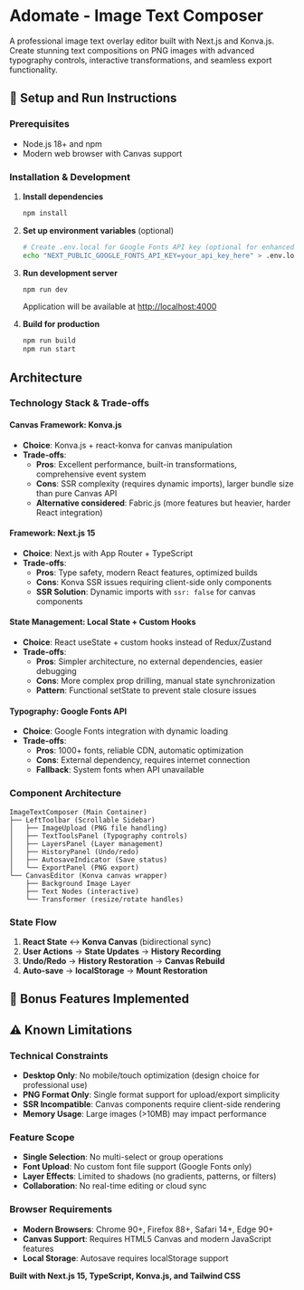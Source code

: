 # Adomate - Image Text Composer

A professional image text overlay editor built with Next.js and Konva.js. Create stunning text compositions on PNG images with advanced typography controls, interactive transformations, and seamless export functionality.

## 🚀 Setup and Run Instructions

### Prerequisites
- Node.js 18+ and npm
- Modern web browser with Canvas support

### Installation & Development

1. **Install dependencies**
   ```bash
   npm install
   ```

2. **Set up environment variables** (optional)
   ```bash
   # Create .env.local for Google Fonts API key (optional for enhanced fonts)
   echo "NEXT_PUBLIC_GOOGLE_FONTS_API_KEY=your_api_key_here" > .env.local
   ```

3. **Run development server**
   ```bash
   npm run dev
   ```
   Application will be available at [http://localhost:4000](http://localhost:4000)

4. **Build for production**
   ```bash
   npm run build
   npm run start
   ```

## Architecture

### Technology Stack & Trade-offs

#### **Canvas Framework: Konva.js**
- **Choice**: Konva.js + react-konva for canvas manipulation
- **Trade-offs**: 
  - **Pros**: Excellent performance, built-in transformations, comprehensive event system
  - **Cons**: SSR complexity (requires dynamic imports), larger bundle size than pure Canvas API
  - **Alternative considered**: Fabric.js (more features but heavier, harder React integration)

#### **Framework: Next.js 15**
- **Choice**: Next.js with App Router + TypeScript
- **Trade-offs**:
  - **Pros**: Type safety, modern React features, optimized builds
  - **Cons**: Konva SSR issues requiring client-side only components
  - **SSR Solution**: Dynamic imports with `ssr: false` for canvas components

#### **State Management: Local State + Custom Hooks**
- **Choice**: React useState + custom hooks instead of Redux/Zustand
- **Trade-offs**:
  - **Pros**: Simpler architecture, no external dependencies, easier debugging
  - **Cons**: More complex prop drilling, manual state synchronization
  - **Pattern**: Functional setState to prevent stale closure issues

#### **Typography: Google Fonts API**
- **Choice**: Google Fonts integration with dynamic loading
- **Trade-offs**:
  - **Pros**: 1000+ fonts, reliable CDN, automatic optimization
  - **Cons**: External dependency, requires internet connection
  - **Fallback**: System fonts when API unavailable

### Component Architecture

```
ImageTextComposer (Main Container)
├── LeftToolbar (Scrollable Sidebar)
│   ├── ImageUpload (PNG file handling)
│   ├── TextToolsPanel (Typography controls)
│   ├── LayersPanel (Layer management)
│   ├── HistoryPanel (Undo/redo)
│   ├── AutosaveIndicator (Save status)
│   └── ExportPanel (PNG export)
└── CanvasEditor (Konva canvas wrapper)
    ├── Background Image Layer
    ├── Text Nodes (interactive)
    └── Transformer (resize/rotate handles)
```

### State Flow
1. **React State** ↔ **Konva Canvas** (bidirectional sync)
2. **User Actions** → **State Updates** → **History Recording**
3. **Undo/Redo** → **History Restoration** → **Canvas Rebuild**
4. **Auto-save** → **localStorage** → **Mount Restoration**

## 🎯 Bonus Features Implemented

## ⚠️ Known Limitations

### Technical Constraints
- **Desktop Only**: No mobile/touch optimization (design choice for professional use)
- **PNG Format Only**: Single format support for upload/export simplicity
- **SSR Incompatible**: Canvas components require client-side rendering
- **Memory Usage**: Large images (>10MB) may impact performance

### Feature Scope
- **Single Selection**: No multi-select or group operations
- **Font Upload**: No custom font file support (Google Fonts only)
- **Layer Effects**: Limited to shadows (no gradients, patterns, or filters)
- **Collaboration**: No real-time editing or cloud sync

### Browser Requirements
- **Modern Browsers**: Chrome 90+, Firefox 88+, Safari 14+, Edge 90+
- **Canvas Support**: Requires HTML5 Canvas and modern JavaScript features
- **Local Storage**: Autosave requires localStorage support

**Built with Next.js 15, TypeScript, Konva.js, and Tailwind CSS**